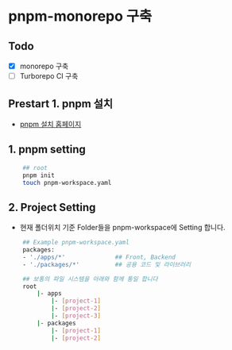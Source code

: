 # pnpm-monorepo 구축

## Todo

- [x] monorepo 구축
- [ ] Turborepo CI 구축

## Prestart 1. pnpm 설치

- <a href="https://pnpm.io/installation"> pnpm 설치 홈페이지 </a>

## 1. pnpm setting

```sh
    ## root
    pnpm init
    touch pnpm-workspace.yaml
```

## 2. Project Setting

- 현재 폴더위치 기준 Folder들을 pnpm-workspace에 Setting 합니다.

```sh
    ## Example pnpm-workspace.yaml
    packages:
    - './apps/*'              ## Front, Backend
    - './packages/*'          ## 공용 코드 및 라이브러리

    ## 보통의 파일 시스템을 아래와 함께 통일 합니다
    root
        |- apps
            |- [project-1]
            |- [project-2]
            |- [project-3]
        |- packages
            |- [project-1]
            |- [project-2]
```

